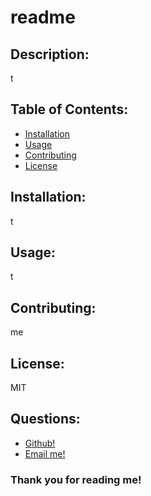 
# readme

## Description:
t

## Table of Contents:
- [Installation](#installation)
- [Usage](#usage)
- [Contributing](#contributing)
- [License](#license)

## Installation:
t

## Usage:
t

## Contributing:
me

## License:
MIT

## Questions:
- [Github!](http://www.github.com/limboden)
- [Email me!](mailto:imbodenlu@gmail.com)


### Thank you for reading me!
